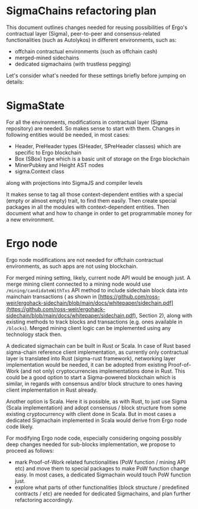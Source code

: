 SigmaChains refactoring plan
============================

This document outlines changes needed for reusing possibilities of Ergo's contractual layer (Sigma), peer-to-peer 
and consensus-related functionalities (such as Autolykos) in different environments, such as:

* offchain contractual environments (such as offchain cash)
* merged-mined sidechains
* dedicated sigmachains (with trustless pegging)

Let's consider what's needed for these settings briefly before jumping on details:

SigmaState 
==========

For all the environments, modifications in contractual layer (Sigma repository) are needed. So makes sense to start 
with them. Changes in following entities would be needed, in most cases: 

* Header, PreHeader types (SHeader, SPreHeader classes) which are specific to Ergo blockchain
* Box (SBox) type which is a basic unit of storage on the Ergo blockchain
* MinerPubkey and Height AST nodes
* sigma.Context class

along with projections into SigmaJS and compiler levels

It makes sense to tag all those context-dependent entities with a special (empty or almost empty) trait, to find them 
easily. Then create special packages in all the modules with context-dependent entities. Then document what and how to 
change in order to get programmable money for a new environment.

Ergo node
=========

Ergo node modifications are not needed for offchain contractual environments, as such apps are not using blockchain.

For merged mining setting, likely, current node API would be enough just. A merge mining client connected to a mining 
node would use `/mining/candidateWithTxs` API method to include sidechain block data into mainchain transactions (
as shown in [https://github.com/ross-weir/ergohack-sidechain/blob/main/docs/whitepaper/sidechain.pdf](https://github.com/ross-weir/ergohack-sidechain/blob/main/docs/whitepaper/sidechain.pdf), Section 2),
along with existing methods to track blocks and transactions (e.g. ones available in `/blocks`). Merged mining client 
logic can be implemented using any technology stack then.

A dedicated sigmachain can be built in Rust or Scala. In case of Rust based sigma-chain reference client implementation,
 as currently only contractual layer is translated into Rust (sigma-rust framework), networking layer implementation 
would be needed, it can be adopted from existing Proof-of-Work (and not only) cryptocurrencies implementations done 
in Rust. This could be a good option to start a Sigma-powered blockchain which is similar, in regards with consensus 
and/or block structure to ones having client implementation in Rust already. 

Another option is Scala. Here it is possible, as with Rust, to just use Sigma (Scala implementation) and adopt consensus 
/ block structure from some existing cryptocurrency with client done in Scala. But in most cases a dedicated Sigmachain 
implemented in Scala would derive from Ergo node code likely.

For modifying Ergo node code, especially considering ongoing possibly deep changes needed for sub-blocks implementation, 
we propose to proceed as follows:

* mark Proof-of-Work related functionalities (PoW function / mining API etc) and move them to special packages to make 
 PoW function change easy. In most cases, a dedicated Sigmachain would touch PoW function just.
* explore what parts of other functionalities (block structure / predefined contracts / etc) are needed for dedicated 
 Sigmachains, and plan further refactoring accordingly.
